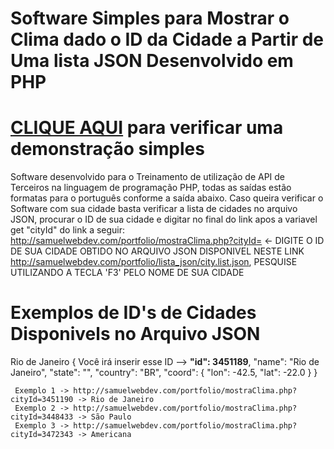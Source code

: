 # Software Simples para Mostrar o Clima dado o ID da Cidade a Partir de Uma lista JSON Desenvolvido em PHP
 
 #  [CLIQUE AQUI](http://samuelwebdev.com/portfolio/mostraClima.php?cityId=3451190) para verificar uma demonstração simples 
 Software desenvolvido para o Treinamento de utilização de API de Terceiros na linguagem de programação PHP, todas as saídas estão formatas para o português conforme a saída abaixo. 
  Caso queira verificar o Software com sua cidade basta verificar a lista de cidades no arquivo JSON, procurar o ID de sua cidade e digitar no final do link apos a variavel get "cityId" do link a seguir:
  http://samuelwebdev.com/portfolio/mostraClima.php?cityId=      <- DIGITE O ID DE SUA CIDADE OBTIDO NO ARQUIVO JSON DISPONIVEL NESTE LINK http://samuelwebdev.com/portfolio/lista_json/city.list.json, PESQUISE UTILIZANDO A TECLA 'F3' PELO NOME DE SUA CIDADE
  
 # Exemplos de ID's de Cidades Disponivels no Arquivo JSON
  
  Rio de Janeiro
   {
       Você irá inserir esse ID -->  **"id": 3451189**,
         "name": "Rio de Janeiro",
         "state": "",
         "country": "BR",
         "coord": {
             "lon": -42.5,
             "lat": -22.0
         }
     }
     
     Exemplo 1 -> http://samuelwebdev.com/portfolio/mostraClima.php?cityId=3451190 -> Rio de Janeiro
     Exemplo 2 -> http://samuelwebdev.com/portfolio/mostraClima.php?cityId=3448433 -> São Paulo
     Exemplo 3 -> http://samuelwebdev.com/portfolio/mostraClima.php?cityId=3472343 -> Americana
     
